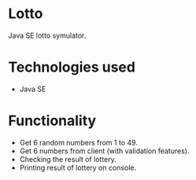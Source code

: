 # Lotto

Java SE lotto symulator.

# Technologies used

* Java SE

# Functionality

* Get 6 random numbers from 1 to 49.
* Get 6 numbers from client (with validation features).
* Checking the result of lottery.
* Printing result of lottery on console.




